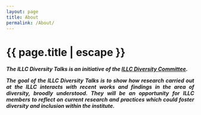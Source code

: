 ```yaml
---
layout: page
title: About
permalink: /About/
---
```


<h1 class="page-title">{{ page.title | escape }}</h1>

<div style="text-align: justify">
	<h5>
	The ILLC Diversity Talks is an initiative of the <a href="https://www.illc.uva.nl/AbouttheILLC/Diversity/Diversity-at-ILLC/" target="_blank" rel="noopener noreferrer">ILLC Diversity Committee</a>. <p> </p> 
	The goal of the ILLC Diversity Talks is to show how research carried out at the ILLC interacts with recent works and findings in the area of diversity, broodly understood. 
	They will be an opportunity for ILLC members to reflect on current research and practices which could foster diversity and inclusion within the institute.
	</h5>
</div>